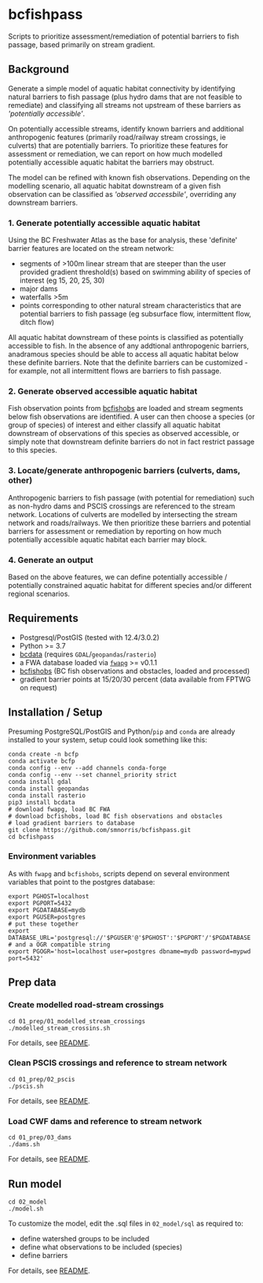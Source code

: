 # bcfishpass

Scripts to prioritize assessment/remediation of potential barriers to fish passage, based primarily on stream gradient.

## Background

Generate a simple model of aquatic habitat connectivity by identifying natural barriers to fish passage (plus hydro dams that are not feasible to remediate) and classifying all streams not upstream of these barriers as *'potentially accessible'*.

On potentially accessible streams, identify known barriers and additional anthropogenic features (primarily road/railway stream crossings, ie culverts) that are potentially barriers. To prioritize these features for assessment or remediation, we can report on how much modelled potentially accessible aquatic habitat the barriers may obstruct.

The model can be refined with known fish observations. Depending on the modelling scenario, all aquatic habitat downstream of a given fish observation can be classified as *'observed accessbile'*, overriding any downstream barriers.


### 1. Generate potentially accessible aquatic habitat

Using the BC Freshwater Atlas as the base for analysis, these 'definite' barrier features are located on the stream network:

- segments of >100m linear stream that are steeper than the user provided gradient threshold(s) based on swimming ability of species of interest (eg 15, 20, 25, 30)
- major dams
- waterfalls >5m
- points corresponding to other natural stream characteristics that are potential barriers to fish passage (eg subsurface flow, intermittent flow, ditch flow)

All aquatic habitat downstream of these points is classified as potentially accessible to fish.  In the absence of any addtional anthropogenic barriers, anadramous species should be able to access all aquatic habitat below these definite barriers. Note that the definite barriers can be customized - for example, not all intermittent flows are barriers to fish passage.

### 2. Generate observed accessible aquatic habitat

Fish observation points from [bcfishobs](https://github.com/smnorris/bcfishobs) are loaded and stream segments below fish observations are identified. A user can then choose a species (or group of species) of interest and either classify all aquatic habitat downstream of observations of this species as observed accessible, or simply note that downstream definite barriers do not in fact restrict passage to this species.

### 3. Locate/generate anthropogenic barriers (culverts, dams, other)

Anthropogenic barriers to fish passage (with potential for remediation) such as non-hydro dams and PSCIS crossings are referenced to the stream network. Locations of culverts are modelled by intersecting the stream network and roads/railways.  We then prioritize these barriers and potential barriers for assessment or remediation by reporting on how much potentially accessible aquatic habitat each barrier may block.

### 4. Generate an output

Based on the above features, we can define potentially accessible / potentially constrained aquatic habitat for different species and/or different regional scenarios.


## Requirements

- Postgresql/PostGIS (tested with 12.4/3.0.2)
- Python >= 3.7
- [bcdata](https://github.com/smnorris/bcdata) (requires `GDAL`/`geopandas`/`rasterio`)
- a FWA database loaded via [`fwapg`](https://github.com/smnorris/fwapg) >= v0.1.1
- [bcfishobs](https://github.com/smnorris/bcfishobs) (BC fish observations and obstacles, loaded and processed)
- gradient barrier points at 15/20/30 percent (data available from FPTWG on request)


## Installation / Setup

Presuming PostgreSQL/PostGIS and Python/`pip` and `conda` are already installed to your system, setup could look something like this:

    conda create -n bcfp
    conda activate bcfp
    conda config --env --add channels conda-forge
    conda config --env --set channel_priority strict
    conda install gdal
    conda install geopandas
    conda install rasterio
    pip3 install bcdata
    # download fwapg, load BC FWA
    # download bcfishobs, load BC fish observations and obstacles
    # load gradient barriers to database
    git clone https://github.com/smnorris/bcfishpass.git
    cd bcfishpass

### Environment variables

As with `fwapg` and `bcfishobs`, scripts depend on several environment variables that point to the postgres database:

    export PGHOST=localhost
    export PGPORT=5432
    export PGDATABASE=mydb
    export PGUSER=postgres
    # put these together
    export DATABASE_URL='postgresql://'$PGUSER'@'$PGHOST':'$PGPORT'/'$PGDATABASE
    # and a OGR compatible string
    export PGOGR='host=localhost user=postgres dbname=mydb password=mypwd port=5432'


## Prep data

### Create modelled road-stream crossings

    cd 01_prep/01_modelled_stream_crossings
    ./modelled_stream_crossins.sh

For details, see [README](`01_prep/01_modelled_stream_crossings/README.md`).

### Clean PSCIS crossings and reference to stream network

    cd 01_prep/02_pscis
    ./pscis.sh

For details, see [README](`01_prep/02_pscis/README.md`).

### Load CWF dams and reference to stream network

    cd 01_prep/03_dams
    ./dams.sh

For details, see [README](`01_prep/03_dams/README.md`).


## Run model

    cd 02_model
    ./model.sh

To customize the model, edit the .sql files in `02_model/sql` as required to:

- define watershed groups to be included
- define what observations to be included (species)
- define barriers

For details, see [README](`02_model/README.md`).




